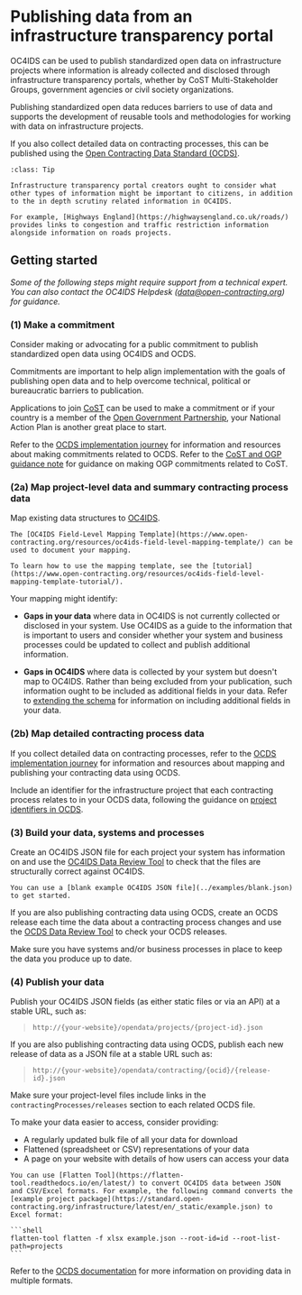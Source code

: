 # Publishing data from an infrastructure transparency portal

OC4IDS can be used to publish standardized open data on infrastructure projects where information is already collected and disclosed through infrastructure transparency portals, whether by CoST Multi-Stakeholder Groups, government agencies or civil society organizations.

Publishing standardized open data reduces barriers to use of data and supports the development of reusable tools and methodologies for working with data on infrastructure projects.

If you also collect detailed data on contracting processes, this can be published using the [Open Contracting Data Standard (OCDS)](https://standard.open-contracting.org/1.1/en/).

```{admonition} Linking to related information
:class: Tip

Infrastructure transparency portal creators ought to consider what other types of information might be important to citizens, in addition to the in depth scrutiny related information in OC4IDS.

For example, [Highways England](https://highwaysengland.co.uk/roads/) provides links to congestion and traffic restriction information alongside information on roads projects.
```

## Getting started

*Some of the following steps might require support from a technical expert. You can also contact the OC4IDS Helpdesk ([data@open-contracting.org](mailto:data@open-contracting.org)) for guidance.*

### (1) Make a commitment

Consider making or advocating for a public commitment to publish standardized open data using OC4IDS and OCDS.

Commitments are important to help align implementation with the goals of publishing open data and to help overcome technical, political or bureaucratic barriers to publication.

Applications to join [CoST](http://infrastructuretransparency.org/) can be used to make a commitment or if your country is a member of the [Open Government Partnership](https://www.opengovpartnership.org/), your National Action Plan is another great place to start.

Refer to the [OCDS implementation journey](https://standard.open-contracting.org/latest/en/guidance/design/) for information and resources about making commitments related to OCDS. Refer to the [CoST and OGP guidance note](http://infrastructuretransparency.org/wp-content/uploads/2018/07/Guidance-Note-CoST-and-OGP-.pdf) for guidance on making OGP commitments related to CoST.

### (2a) Map project-level data and summary contracting process data

Map existing data structures to [OC4IDS](../../projects/index).

```{tip}
The [OC4IDS Field-Level Mapping Template](https://www.open-contracting.org/resources/oc4ids-field-level-mapping-template/) can be used to document your mapping.

To learn how to use the mapping template, see the [tutorial](https://www.open-contracting.org/resources/oc4ids-field-level-mapping-template-tutorial/).
```

Your mapping might identify:

* **Gaps in your data** where data in OC4IDS is not currently collected or disclosed in your system. Use OC4IDS as a guide to the information that is important to users and consider whether your system and business processes could be updated to collect and publish additional information.

* **Gaps in OC4IDS** where data is collected by your system but doesn't map to OC4IDS. Rather than being excluded from your publication, such information ought to be included as additional fields in your data. Refer to [extending the schema](../reference/index.md#extending-the-schema) for information on including additional fields in your data.

### (2b) Map detailed contracting process data

If you collect detailed data on contracting processes, refer to the [OCDS implementation journey](https://standard.open-contracting.org/latest/en/guidance/map/) for information and resources about mapping and publishing your contracting data using OCDS.

Include an identifier for the infrastructure project that each contracting process relates to in your OCDS data, following the guidance on [project identifiers in OCDS](identifiers.md#project-identifiers-in-ocds).

### (3) Build your data, systems and processes

Create an OC4IDS JSON file for each project your system has information on and use the [OC4IDS Data Review Tool](https://review-oc4ids.standard.open-contracting.org/) to check that the files are structurally correct against OC4IDS.

```{tip}
You can use a [blank example OC4IDS JSON file](../examples/blank.json) to get started.
```

If you are also publishing contracting data using OCDS, create an OCDS release each time the data about a contracting process changes and use the [OCDS Data Review Tool](https://standard.open-contracting.org/review/) to check your OCDS releases.

Make sure you have systems and/or business processes in place to keep the data you produce up to date.

### (4) Publish your data

Publish your OC4IDS JSON fields (as either static files or via an API) at a stable URL, such as:

> `http://{your-website}/opendata/projects/{project-id}.json`

If you are also publishing contracting data using OCDS, publish each new release of data as a JSON file at a stable URL such as:

> `http://{your-website}/opendata/contracting/{ocid}/{release-id}.json`

Make sure your project-level files include links in the `contractingProcesses/releases` section to each related OCDS file.

To make your data easier to access, consider providing:

* A regularly updated bulk file of all your data for download
* Flattened (spreadsheet or CSV) representations of your data
* A page on your website with details of how users can access your data

````{tip}
You can use [Flatten Tool](https://flatten-tool.readthedocs.io/en/latest/) to convert OC4IDS data between JSON and CSV/Excel formats. For example, the following command converts the [example project package](https://standard.open-contracting.org/infrastructure/latest/en/_static/example.json) to Excel format:

```shell
flatten-tool flatten -f xlsx example.json --root-id=id --root-list-path=projects
```
````

Refer to the [OCDS documentation](https://standard.open-contracting.org/1.1/en/guidance/build/hosting/) for more information on providing data in multiple formats.
